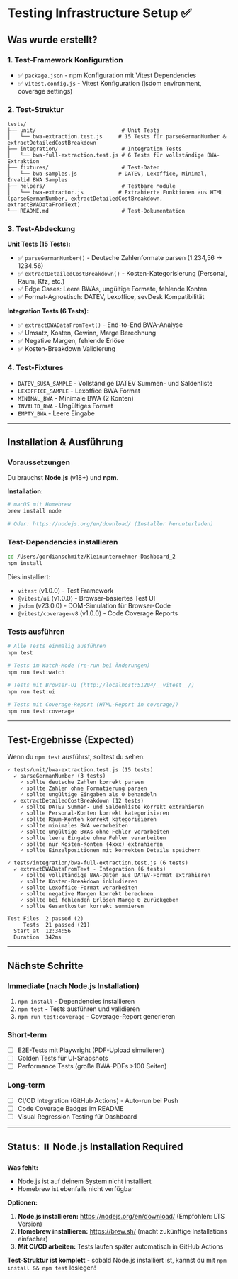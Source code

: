 # Testing Infrastructure Setup ✅

## Was wurde erstellt?

### 1. Test-Framework Konfiguration
- ✅ `package.json` - npm Konfiguration mit Vitest Dependencies
- ✅ `vitest.config.js` - Vitest Konfiguration (jsdom environment, coverage settings)

### 2. Test-Struktur
```
tests/
├── unit/                           # Unit Tests
│   └── bwa-extraction.test.js     # 15 Tests für parseGermanNumber & extractDetailedCostBreakdown
├── integration/                    # Integration Tests
│   └── bwa-full-extraction.test.js # 6 Tests für vollständige BWA-Extraktion
├── fixtures/                       # Test-Daten
│   └── bwa-samples.js             # DATEV, Lexoffice, Minimal, Invalid BWA Samples
├── helpers/                        # Testbare Module
│   └── bwa-extractor.js           # Extrahierte Funktionen aus HTML (parseGermanNumber, extractDetailedCostBreakdown, extractBWADataFromText)
└── README.md                       # Test-Dokumentation
```

### 3. Test-Abdeckung
**Unit Tests (15 Tests):**
- ✅ `parseGermanNumber()` - Deutsche Zahlenformate parsen (1.234,56 → 1234.56)
- ✅ `extractDetailedCostBreakdown()` - Kosten-Kategorisierung (Personal, Raum, Kfz, etc.)
- ✅ Edge Cases: Leere BWAs, ungültige Formate, fehlende Konten
- ✅ Format-Agnostisch: DATEV, Lexoffice, sevDesk Kompatibilität

**Integration Tests (6 Tests):**
- ✅ `extractBWADataFromText()` - End-to-End BWA-Analyse
- ✅ Umsatz, Kosten, Gewinn, Marge Berechnung
- ✅ Negative Margen, fehlende Erlöse
- ✅ Kosten-Breakdown Validierung

### 4. Test-Fixtures
- `DATEV_SUSA_SAMPLE` - Vollständige DATEV Summen- und Saldenliste
- `LEXOFFICE_SAMPLE` - Lexoffice BWA Format
- `MINIMAL_BWA` - Minimale BWA (2 Konten)
- `INVALID_BWA` - Ungültiges Format
- `EMPTY_BWA` - Leere Eingabe

---

## Installation & Ausführung

### Voraussetzungen
Du brauchst **Node.js** (v18+) und **npm**.

**Installation:**
```bash
# macOS mit Homebrew
brew install node

# Oder: https://nodejs.org/en/download/ (Installer herunterladen)
```

### Test-Dependencies installieren
```bash
cd /Users/gordianschmitz/Kleinunternehmer-Dashboard_2
npm install
```

Dies installiert:
- `vitest` (v1.0.0) - Test Framework
- `@vitest/ui` (v1.0.0) - Browser-basiertes Test UI
- `jsdom` (v23.0.0) - DOM-Simulation für Browser-Code
- `@vitest/coverage-v8` (v1.0.0) - Code Coverage Reports

### Tests ausführen

```bash
# Alle Tests einmalig ausführen
npm test

# Tests im Watch-Mode (re-run bei Änderungen)
npm run test:watch

# Tests mit Browser-UI (http://localhost:51204/__vitest__/)
npm run test:ui

# Tests mit Coverage-Report (HTML-Report in coverage/)
npm run test:coverage
```

---

## Test-Ergebnisse (Expected)

Wenn du `npm test` ausführst, solltest du sehen:

```
✓ tests/unit/bwa-extraction.test.js (15 tests)
  ✓ parseGermanNumber (3 tests)
    ✓ sollte deutsche Zahlen korrekt parsen
    ✓ sollte Zahlen ohne Formatierung parsen
    ✓ sollte ungültige Eingaben als 0 behandeln
  ✓ extractDetailedCostBreakdown (12 tests)
    ✓ sollte DATEV Summen- und Saldenliste korrekt extrahieren
    ✓ sollte Personal-Konten korrekt kategorisieren
    ✓ sollte Raum-Konten korrekt kategorisieren
    ✓ sollte minimales BWA verarbeiten
    ✓ sollte ungültige BWAs ohne Fehler verarbeiten
    ✓ sollte leere Eingabe ohne Fehler verarbeiten
    ✓ sollte nur Kosten-Konten (4xxx) extrahieren
    ✓ sollte Einzelpositionen mit korrekten Details speichern

✓ tests/integration/bwa-full-extraction.test.js (6 tests)
  ✓ extractBWADataFromText - Integration (6 tests)
    ✓ sollte vollständige BWA-Daten aus DATEV-Format extrahieren
    ✓ sollte Kosten-Breakdown inkludieren
    ✓ sollte Lexoffice-Format verarbeiten
    ✓ sollte negative Margen korrekt berechnen
    ✓ sollte bei fehlenden Erlösen Marge 0 zurückgeben
    ✓ sollte Gesamtkosten korrekt summieren

Test Files  2 passed (2)
     Tests  21 passed (21)
  Start at  12:34:56
  Duration  342ms
```

---

## Nächste Schritte

### Immediate (nach Node.js Installation)
1. `npm install` - Dependencies installieren
2. `npm test` - Tests ausführen und validieren
3. `npm run test:coverage` - Coverage-Report generieren

### Short-term
- [ ] E2E-Tests mit Playwright (PDF-Upload simulieren)
- [ ] Golden Tests für UI-Snapshots
- [ ] Performance Tests (große BWA-PDFs >100 Seiten)

### Long-term
- [ ] CI/CD Integration (GitHub Actions) - Auto-run bei Push
- [ ] Code Coverage Badges im README
- [ ] Visual Regression Testing für Dashboard

---

## Status: ⏸️ Node.js Installation Required

**Was fehlt:**
- Node.js ist auf deinem System nicht installiert
- Homebrew ist ebenfalls nicht verfügbar

**Optionen:**
1. **Node.js installieren:** https://nodejs.org/en/download/ (Empfohlen: LTS Version)
2. **Homebrew installieren:** https://brew.sh/ (macht zukünftige Installations einfacher)
3. **Mit CI/CD arbeiten:** Tests laufen später automatisch in GitHub Actions

**Test-Struktur ist komplett** - sobald Node.js installiert ist, kannst du mit `npm install && npm test` loslegen!
